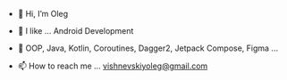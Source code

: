 - 👋 Hi, I’m Oleg
- 👀 I like ... Android Development
- 🌱 OOP, Java, Kotlin, Coroutines, Dagger2, Jetpack Compose, Figma ...


- 📫 How to reach me ...
vishnevskiyoleg@gmail.com
